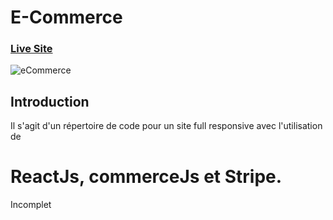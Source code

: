# E-Commerce
### [Live Site](https://commerce-js.netlify.app/)

![eCommerce]()



## Introduction
Il s'agit d'un répertoire de code pour un site full responsive avec l'utilisation de
# ReactJs, commerceJs et Stripe.
Incomplet
